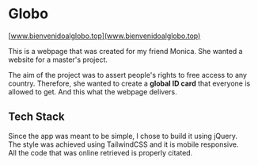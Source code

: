 # Globo

[www.bienvenidoalglobo.top](www.bienvenidoalglobo.top)

This is a webpage that was created for my friend Monica. She wanted a website for a master's project. 

The aim of the project was to assert people's rights to free access to any country. Therefore, she wanted to create a **global ID card** that everyone is allowed to get. And this what the webpage delivers.

## Tech Stack
Since the app was meant to be simple, I chose to build it using jQuery.<br/> 
The style was achieved using TailwindCSS and it is mobile responsive. <br/>
All the code that was online retrieved is properly citated.
